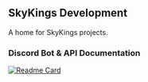 ## SkyKings Development

A home for SkyKings projects.

### Discord Bot & API Documentation

[![Readme Card](https://github-readme-stats.vercel.app/api/pin/?username=skykings-guild&repo=documentation&theme=cobalt)](https://github.com/SkyKings-Guild/documentation)

